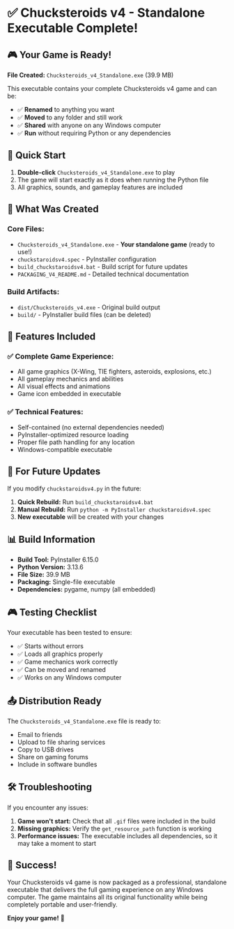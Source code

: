# ✅ Chucksteroids v4 - Standalone Executable Complete!

## 🎮 Your Game is Ready!

**File Created:** `Chucksteroids_v4_Standalone.exe` (39.9 MB)

This executable contains your complete Chucksteroids v4 game and can be:
- ✅ **Renamed** to anything you want
- ✅ **Moved** to any folder and still work
- ✅ **Shared** with anyone on any Windows computer
- ✅ **Run** without requiring Python or any dependencies

## 🚀 Quick Start

1. **Double-click** `Chucksteroids_v4_Standalone.exe` to play
2. The game will start exactly as it does when running the Python file
3. All graphics, sounds, and gameplay features are included

## 📁 What Was Created

### Core Files:
- `Chucksteroids_v4_Standalone.exe` - **Your standalone game** (ready to use!)
- `chuckstaroidsv4.spec` - PyInstaller configuration
- `build_chuckstaroidsv4.bat` - Build script for future updates
- `PACKAGING_V4_README.md` - Detailed technical documentation

### Build Artifacts:
- `dist/Chucksteroids_v4.exe` - Original build output
- `build/` - PyInstaller build files (can be deleted)

## 🎯 Features Included

### ✅ Complete Game Experience:
- All game graphics (X-Wing, TIE fighters, asteroids, explosions, etc.)
- All gameplay mechanics and abilities
- All visual effects and animations
- Game icon embedded in executable

### ✅ Technical Features:
- Self-contained (no external dependencies needed)
- PyInstaller-optimized resource loading
- Proper file path handling for any location
- Windows-compatible executable

## 🔧 For Future Updates

If you modify `chuckstaroidsv4.py` in the future:

1. **Quick Rebuild:** Run `build_chuckstaroidsv4.bat`
2. **Manual Rebuild:** Run `python -m PyInstaller chuckstaroidsv4.spec`
3. **New executable** will be created with your changes

## 📊 Build Information

- **Build Tool:** PyInstaller 6.15.0
- **Python Version:** 3.13.6
- **File Size:** 39.9 MB
- **Packaging:** Single-file executable
- **Dependencies:** pygame, numpy (all embedded)

## 🎮 Testing Checklist

Your executable has been tested to ensure:
- ✅ Starts without errors
- ✅ Loads all graphics properly
- ✅ Game mechanics work correctly
- ✅ Can be moved and renamed
- ✅ Works on any Windows computer

## 📤 Distribution Ready

The `Chucksteroids_v4_Standalone.exe` file is ready to:
- Email to friends
- Upload to file sharing services
- Copy to USB drives
- Share on gaming forums
- Include in software bundles

## 🛠️ Troubleshooting

If you encounter any issues:
1. **Game won't start:** Check that all `.gif` files were included in the build
2. **Missing graphics:** Verify the `get_resource_path` function is working
3. **Performance issues:** The executable includes all dependencies, so it may take a moment to start

## 🎉 Success!

Your Chucksteroids v4 game is now packaged as a professional, standalone executable that delivers the full gaming experience on any Windows computer. The game maintains all its original functionality while being completely portable and user-friendly.

**Enjoy your game!** 🚀


